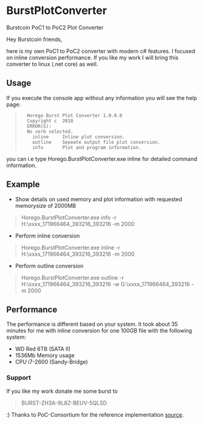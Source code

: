 # BurstPlotConverter
Burstcoin PoC1 to PoC2 Plot Converter

Hey Burstcoin friends,

here is my own PoC1 to PoC2 converter with modern c# features.
I focused on inline conversion performance.
If you like my work I will bring this converter to linux (.net core) as well.

## Usage
If you execute the console app without any information you will see the help page:
>       Horego Burst Plot Converter 1.0.0.0
>       Copyright c  2018
>       ERROR(S):
>       No verb selected.
>         inline     Inline plot conversion.
>         outline    Sepeate output file plot conversion.
>         info       Plot and program information.
you can i.e  type Horego.BurstPlotConverter.exe inline for detailed command information.

## Example
* Show details on used memory and plot information with requested memorysize of 2000MB
> Horego.BurstPlotConverter.exe info -r H:\xxxx_171966464_393216_393216 -m 2000
* Perform inline conversion
> Horego.BurstPlotConverter.exe inline -r H:\xxxx_171966464_393216_393216 -m 2000
* Perform outline conversion
> Horego.BurstPlotConverter.exe outline -r H:\xxxx_171966464_393216_393216 -w G:\xxxx_171966464_393216 -m 2000
## Performance
The performance is different based on your system. It took about 35 minutes for me with inline conversion for one 100GB file with the following system:
* WD Red 6TB (SATA II)
* 1536Mb Memory usage
* CPU i7-2600 (Sandy-Bridge)

### Support
If you like my work donate me some burst to
> BURST-ZH3A-9L8Z-BEUV-5QLSD

:) Thanks to PoC-Consortium for the reference implementation [source](https://github.com/PoC-Consortium/Utilities/tree/master/poc3proto.pl "Source").
